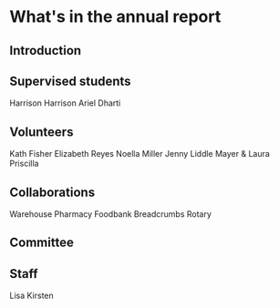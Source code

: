 # What's in the annual report

## Introduction

## Supervised students
Harrison
Harrison
Ariel
Dharti

## Volunteers
Kath Fisher
Elizabeth Reyes
Noella Miller
Jenny Liddle
Mayer & Laura
Priscilla

## Collaborations
Warehouse Pharmacy
Foodbank
Breadcrumbs
Rotary

## Committee


## Staff
Lisa
Kirsten
